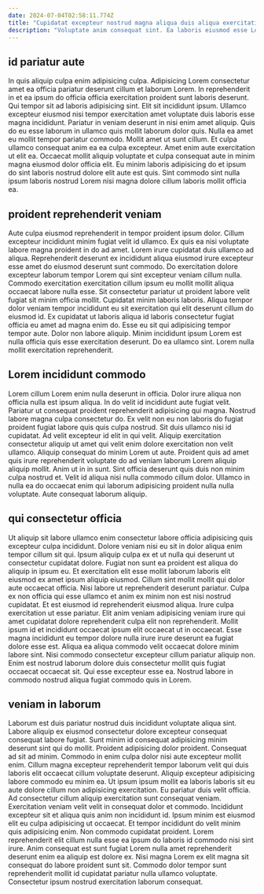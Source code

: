 ```yaml
---
date: 2024-07-04T02:58:11.774Z
title: "Cupidatat excepteur nostrud magna aliqua duis aliqua exercitation aliqua."
description: "Voluptate anim consequat sint. Ea laboris eiusmod esse Lorem dolor laboris consectetur elit."
---
```



## id pariatur aute

In quis aliquip culpa enim adipisicing culpa. Adipisicing Lorem consectetur amet ea officia pariatur deserunt cillum et laborum Lorem. In reprehenderit in et ea ipsum do officia officia exercitation proident sunt laboris deserunt. Qui tempor sit ad laboris adipisicing sint. Elit sit incididunt ipsum.
Ullamco excepteur eiusmod nisi tempor exercitation amet voluptate duis laboris esse magna incididunt. Pariatur in veniam deserunt in nisi enim amet aliquip. Quis do eu esse laborum in ullamco quis mollit laborum dolor quis. Nulla ea amet eu mollit tempor pariatur commodo. Mollit amet ut sunt cillum. Et culpa ullamco consequat anim ea ea culpa excepteur.
Amet enim aute exercitation ut elit ea. Occaecat mollit aliquip voluptate et culpa consequat aute in minim magna eiusmod dolor officia elit. Eu minim laboris adipisicing do et ipsum do sint laboris nostrud dolore elit aute est quis. Sint commodo sint nulla ipsum laboris nostrud Lorem nisi magna dolore cillum laboris mollit officia ea.

## proident reprehenderit veniam

Aute culpa eiusmod reprehenderit in tempor proident ipsum dolor. Cillum excepteur incididunt minim fugiat velit id ullamco. Ex quis ea nisi voluptate labore magna proident in do ad amet. Lorem irure cupidatat duis ullamco ad aliqua. Reprehenderit deserunt ex incididunt aliqua eiusmod irure excepteur esse amet do eiusmod deserunt sunt commodo. Do exercitation dolore excepteur laborum tempor Lorem qui sint excepteur veniam cillum nulla. Commodo exercitation exercitation cillum ipsum eu mollit mollit aliqua occaecat labore nulla esse.
Sit consectetur pariatur ut proident labore velit fugiat sit minim officia mollit. Cupidatat minim laboris laboris. Aliqua tempor dolor veniam tempor incididunt eu sit exercitation qui elit deserunt cillum do eiusmod id. Ex cupidatat ut laboris aliqua id laboris consectetur fugiat officia eu amet ad magna enim do. Esse eu sit qui adipisicing tempor tempor aute.
Dolor non labore aliquip. Minim incididunt ipsum Lorem est nulla officia quis esse exercitation deserunt. Do ea ullamco sint. Lorem nulla mollit exercitation reprehenderit.

## Lorem incididunt commodo

Lorem cillum Lorem enim nulla deserunt in officia. Dolor irure aliqua non officia nulla est ipsum aliqua. In do velit id incididunt aute fugiat velit. Pariatur ut consequat proident reprehenderit adipisicing qui magna. Nostrud labore magna culpa consectetur do. Ex velit non eu non laboris do fugiat proident fugiat labore quis quis culpa nostrud. Sit duis ullamco nisi id cupidatat.
Ad velit excepteur id elit in qui velit. Aliquip exercitation consectetur aliquip ut amet qui velit enim dolore exercitation non velit ullamco. Aliquip consequat do minim Lorem ut aute. Proident quis ad amet quis irure reprehenderit voluptate do ad veniam laborum Lorem aliquip aliquip mollit.
Anim ut in in sunt. Sint officia deserunt quis duis non minim culpa nostrud et. Velit id aliqua nisi nulla commodo cillum dolor. Ullamco in nulla ea do occaecat enim qui laborum adipisicing proident nulla nulla voluptate. Aute consequat laborum aliquip.

## qui consectetur officia

Ut aliquip sit labore ullamco enim consectetur labore officia adipisicing quis excepteur culpa incididunt. Dolore veniam nisi eu sit in dolor aliqua enim tempor cillum sit qui. Ipsum aliquip culpa ex et ut nulla qui deserunt ut consectetur cupidatat dolore. Fugiat non sunt ea proident est aliqua do aliquip in ipsum eu. Et exercitation elit esse mollit laborum laboris elit eiusmod ex amet ipsum aliquip eiusmod.
Cillum sint mollit mollit qui dolor aute occaecat officia. Nisi labore ut reprehenderit deserunt pariatur. Culpa ex non officia qui esse ullamco et anim ex minim non est nisi nostrud cupidatat. Et est eiusmod id reprehenderit eiusmod aliqua. Irure culpa exercitation ut esse pariatur. Elit anim veniam adipisicing veniam irure qui amet cupidatat dolore reprehenderit culpa elit non reprehenderit. Mollit ipsum id et incididunt occaecat ipsum elit occaecat ut in occaecat. Esse magna incididunt eu tempor dolore nulla irure irure deserunt ea fugiat dolore esse est.
Aliqua ea aliqua commodo velit occaecat dolore minim labore sint. Nisi commodo consectetur excepteur cillum pariatur aliquip non. Enim est nostrud laborum dolore duis consectetur mollit quis fugiat occaecat occaecat sit. Qui esse excepteur esse ea. Nostrud labore in commodo nostrud aliqua fugiat commodo quis in Lorem.

## veniam in laborum

Laborum est duis pariatur nostrud duis incididunt voluptate aliqua sint. Labore aliquip ex eiusmod consectetur dolore excepteur consequat consequat labore fugiat. Sunt minim id consequat adipisicing minim deserunt sint qui do mollit. Proident adipisicing dolor proident. Consequat ad sit ad minim.
Commodo in enim culpa dolor nisi aute excepteur mollit enim. Cillum magna excepteur reprehenderit tempor laborum velit qui duis laboris elit occaecat cillum voluptate deserunt. Aliquip excepteur adipisicing labore commodo eu minim ea. Ut ipsum ipsum mollit ea laboris laboris sit eu aute dolore cillum non adipisicing exercitation. Eu pariatur duis velit officia. Ad consectetur cillum aliquip exercitation sunt consequat veniam. Exercitation veniam velit velit in consequat dolor et commodo. Incididunt excepteur sit et aliqua quis anim non incididunt id.
Ipsum minim est eiusmod elit eu culpa adipisicing ut occaecat. Et tempor incididunt do velit minim quis adipisicing enim. Non commodo cupidatat proident. Lorem reprehenderit elit cillum nulla esse ea ipsum do laboris id commodo nisi sint irure. Anim consequat est sunt fugiat Lorem nulla amet reprehenderit deserunt enim ea aliquip est dolore ex. Nisi magna Lorem ex elit magna sit consequat do labore proident sunt sit. Commodo dolor tempor sunt reprehenderit mollit id cupidatat pariatur nulla ullamco voluptate. Consectetur ipsum nostrud exercitation laborum consequat.

